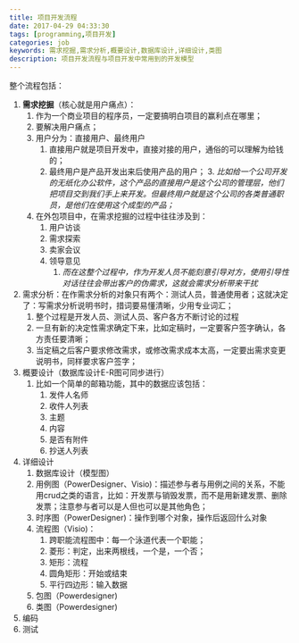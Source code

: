 ```yaml
---
title: 项目开发流程
date: 2017-04-29 04:33:30
tags: [programming,项目开发]
categories: job
keywords: 需求挖掘,需求分析,概要设计,数据库设计,详细设计,类图
description: 项目开发流程与项目开发中常用到的开发模型
---
```

整个流程包括：
1. **需求挖掘**（核心就是用户痛点）：
	1. 作为一个商业项目的程序员，一定要搞明白项目的赢利点在哪里；
	2. 要解决用户痛点；
	3. 用户分为：直接用户、最终用户
		1. 直接用户就是项目开发中，直接对接的用户，通俗的可以理解为给钱的；
		2. 最终用户是产品开发出来后使用产品的用户；
			3. *比如给一个公司开发的无纸化办公软件，这个产品的直接用户是这个公司的管理层，他们把项目交到我们手上来开发。但最终用户就是这个公司的各类普通职员，是他们在使用这个成型的产品；*
	4. 在外包项目中，在需求挖掘的过程中往往涉及到：
		1. 用户访谈
		2. 需求探索
		3. 卖家会议
		4. 领导意见
			1. *而在这整个过程中，作为开发人员不能刻意引导对方，使用引导性对话往往会带出客户的伪需求，这就会需求分析带来干扰*
2. 需求分析：在作需求分析的对象只有两个：测试人员，普通使用者；这就决定了：写需求分析说明书时，措词要易懂清晰，少用专业词汇；
	1. 整个过程是开发人员、测试人员、客户各方不断讨论的过程
	2. 一旦有新的决定性需求确定下来，比如定稿时，一定要客户签字确认，各方责任要清晰；
	3. 当定稿之后客户要求修改需求，或修改需求成本太高，一定要出需求变更说明书，同样要求客户签字；
3. 概要设计（数据库设计E-R图可同步进行）
	1. 比如一个简单的邮箱功能，其中的数据应该包括：
		1. 发件人名师
		2. 收件人列表
		3. 主题
		4. 内容
		5. 是否有附件
		6. 抄送人列表
7. 详细设计
	1. 数据库设计（模型图）
	2. 用例图（PowerDesigner、Visio)：描述参与者与用例之间的关系，不能用crud之类的语言，比如：开发票与销毁发票，而不是用新建发票、删除发票；注意参与者可以是人但也可以是其他角色；
	3. 时序图（PowerDesigner)：操作到哪个对象，操作后返回什么对象
	4. 流程图（Visio)：
		1. 跨职能流程图中：每一个泳道代表一个职能；
		1. 菱形：判定，出来两根线，一个是，一个否；
		2. 矩形：流程
		3. 圆角矩形：开始或结束
		4. 平行四边形：输入数据
	5. 包图（Powerdesigner)
	6. 类图（Powerdesigner)
7. 编码
8. 测试
